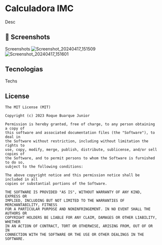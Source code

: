 # Calculadora IMC
Desc

## :camera_flash: Screenshots
<!-- You can add more screenshots here if you like -->
Screenshots
![Screenshot_20240417_151509](https://github.com/GPastore92/Calculadora-IMC/assets/166765407/08036308-c371-49e1-a554-d64f86e5e6a1)
![Screenshot_20240417_151601](https://github.com/GPastore92/Calculadora-IMC/assets/166765407/56ec20a5-bd0e-4313-96fb-55d47f0fbfb8)

## Tecnologias
Techs


## License
```
The MIT License (MIT)

Copyright (c) 2023 Roque Buarque Junior

Permission is hereby granted, free of charge, to any person obtaining a copy of
this software and associated documentation files (the "Software"), to deal in
the Software without restriction, including without limitation the rights to
use, copy, modify, merge, publish, distribute, sublicense, and/or sell copies of
the Software, and to permit persons to whom the Software is furnished to do so,
subject to the following conditions:

The above copyright notice and this permission notice shall be included in all
copies or substantial portions of the Software.

THE SOFTWARE IS PROVIDED "AS IS", WITHOUT WARRANTY OF ANY KIND, EXPRESS OR
IMPLIED, INCLUDING BUT NOT LIMITED TO THE WARRANTIES OF MERCHANTABILITY, FITNESS
FOR A PARTICULAR PURPOSE AND NONINFRINGEMENT. IN NO EVENT SHALL THE AUTHORS OR
COPYRIGHT HOLDERS BE LIABLE FOR ANY CLAIM, DAMAGES OR OTHER LIABILITY, WHETHER
IN AN ACTION OF CONTRACT, TORT OR OTHERWISE, ARISING FROM, OUT OF OR IN
CONNECTION WITH THE SOFTWARE OR THE USE OR OTHER DEALINGS IN THE SOFTWARE.
```
